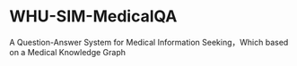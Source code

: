 # WHU-SIM-MedicalQA
A Question-Answer System for Medical Information Seeking，Which  based on a Medical Knowledge Graph
